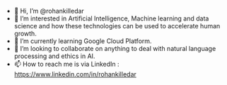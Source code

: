 - 👋 Hi, I’m @rohankilledar
- 👀 I’m interested in Artificial Intelligence, Machine learning and data science and how these technologies can be used to accelerate human growth.
- 🌱 I’m currently learning Google Cloud Platform.
- 💞️ I’m looking to collaborate on anything to deal with natural language processing and ethics in AI.
- 📫 How to reach me is via LinkedIn : https://www.linkedin.com/in/rohankilledar

<!---
rohankilledar/rohankilledar is a ✨ special ✨ repository because its `README.md` (this file) appears on your GitHub profile.
You can click the Preview link to take a look at your changes.
--->
